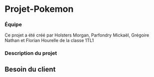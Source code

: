 # Projet-Pokemon
### Équipe
Ce projet  a été créé par Holsters Morgan, Parfondry Mickaël, Grégoire Nathan et Florian Hourelle de la classe 1TL1
### Description du projet
## Besoin du client 


